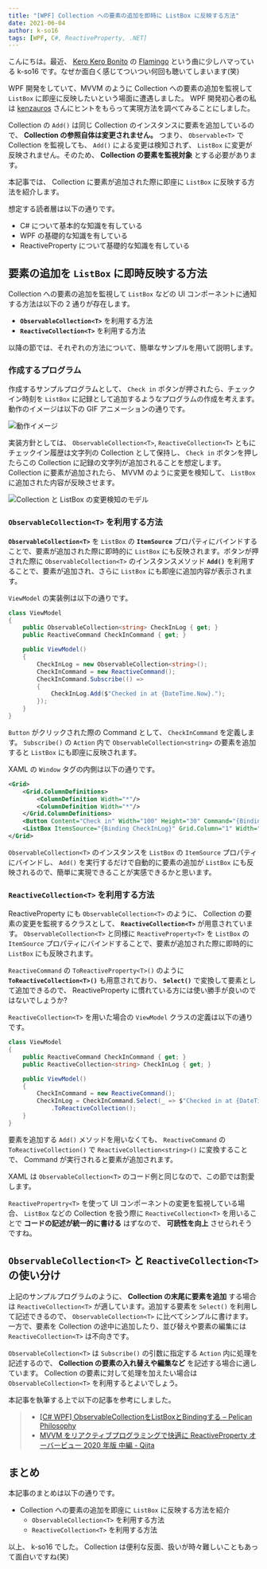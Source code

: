 ```yaml
---
title: "[WPF] Collection への要素の追加を即時に ListBox に反映する方法"
date: 2021-06-04
author: k-so16
tags: [WPF, C#, ReactiveProperty, .NET]
---
```


こんにちは。最近、 [Kero Kero Bonito](https://www.sonymusic.co.jp/artist/kerokerobonito/) の [Flamingo](https://open.spotify.com/album/2xLjorF0M6LHPqk2qmZJOV) という曲に少しハマっている k-so16 です。なぜか面白く感じてついつい何回も聴いてしまいます(笑)

WPF 開発をしていて、MVVM のように Collection への要素の追加を監視して `ListBox` に即座に反映したいという場面に遭遇しました。 WPF 開発初心者の私は [kenzauros](https://github.com/kenzauros) さんにヒントをもらって実現方法を調べてみることにしました。

Collection の `Add()` は同じ Collection のインスタンスに要素を追加しているので、 **Collection の参照自体は変更されません。** つまり、 `Observable<T>` で Collection を監視しても、 `Add()` による変更は検知されず、 `ListBox` に変更が反映されません。そのため、 **Collection の要素を監視対象** とする必要があります。

本記事では、 Collection に要素が追加された際に即座に `ListBox` に反映する方法を紹介します。

想定する読者層は以下の通りです。

- C# について基本的な知識を有している
- WPF の基礎的な知識を有している
- ReactiveProperty について基礎的な知識を有している

## 要素の追加を `ListBox` に即時反映する方法

Collection への要素の追加を監視して `ListBox` などの UI コンポーネントに通知する方法は以下の 2 通りが存在します。

- **`ObservableCollection<T>`** を利用する方法
- **`ReactiveCollection<T>`** を利用する方法

以降の節では、それぞれの方法について、簡単なサンプルを用いて説明します。

### 作成するプログラム

作成するサンプルプログラムとして、 `Check in` ボタンが押されたら、チェックイン時刻を `ListBox` に記録として追加するようなプログラムの作成を考えます。動作のイメージは以下の GIF アニメーションの通りです。

![](images/wpf-mvvm-for-listbox-1.gif "動作イメージ")

実装方針としては、 `ObservableCollection<T>`, `ReactiveCollection<T>` ともにチェックイン履歴は文字列の Collection として保持し、 `Check in` ボタンを押したらこの Collection に記録の文字列が追加されることを想定します。 Collection に要素が追加されたら、 MVVM のように変更を検知して、 `ListBox` に追加された内容が反映させます。

![](images/wpf-mvvm-for-listbox-2.png "Collection と ListBox の変更検知のモデル")

### `ObservableCollection<T>` を利用する方法

**`ObservableCollection<T>`** を `ListBox` の **`ItemSource`** プロパティにバインドすることで、要素が追加された際に即時的に `ListBox` にも反映されます。ボタンが押された際に `ObservableCollection<T>` のインスタンスメソッド **`Add()`** を利用することで、要素が追加され、さらに `ListBox` にも即座に追加内容が表示されます。

`ViewModel` の実装例は以下の通りです。

```cs
class ViewModel
{
    public ObservableCollection<string> CheckInLog { get; }
    public ReactiveCommand CheckInCommand { get; }

    public ViewModel()
    {
        CheckInLog = new ObservableCollection<string>();
        CheckInCommand = new ReactiveCommand();
        CheckInCommand.Subscribe(() =>
        {
            CheckInLog.Add($"Checked in at {DateTime.Now}.");
        });
    }
}
```

`Button` がクリックされた際の Command として、 `CheckInCommand` を定義します。 `Subscribe()` の `Action` 内で `ObservableCollection<string>` の要素を追加すると `ListBox` にも即座に反映されます。

XAML の `Window` タグの内側は以下の通りです。

```xml
<Grid>
    <Grid.ColumnDefinitions>
        <ColumnDefinition Width="*"/>
        <ColumnDefinition Width="*"/>
    </Grid.ColumnDefinitions>
    <Button Content="Check in" Width="100" Height="30" Command="{Binding CheckInCommand}"/>
    <ListBox ItemsSource="{Binding CheckInLog}" Grid.Column="1" Width="300" Height="400"></ListBox>
</Grid>
```

`ObservableCollection<T>` のインスタンスを `ListBox` の `ItemSource` プロパティにバインドし、 `Add()` を実行するだけで自動的に要素の追加が `ListBox` にも反映されるので、簡単に実現できることが実感できるかと思います。

### `ReactiveCollection<T>` を利用する方法

ReactiveProperty にも `ObservableCollection<T>` のように、 Collection の要素の変更を監視するクラスとして、 **`ReactiveCollection<T>`** が用意されています。 `ObservableCollection<T>` と同様に `ReactiveProperty<T>` を `ListBox` の `ItemSource` プロパティにバインドすることで、要素が追加された際に即時的に `ListBox` にも反映されます。

`ReactiveCommand` の `ToReactiveProperty<T>()` のように **`ToReactiveCollection<T>()`** も用意されており、 **`Select()`** で変換して要素として追加できるので、 ReactiveProperty に慣れている方には使い勝手が良いのではないでしょうか?

`ReactiveCollection<T>` を用いた場合の `ViewModel` クラスの定義は以下の通りです。

```cs
class ViewModel
{
    public ReactiveCommand CheckInCommand { get; }
    public ReactiveCollection<string> CheckInLog { get; }

    public ViewModel()
    {
        CheckInCommand = new ReactiveCommand();
        CheckInLog = CheckInCommand.Select(_ => $"Checked in at {DateTime.Now}.")
            .ToReactiveCollection();
    }
}
```

要素を追加する `Add()` メソッドを用いなくても、 `ReactiveCommand` の `ToReactiveCollection()` で `ReactiveCollection<string>()` に変換することで、 Command が実行されると要素が追加されます。

XAML は `ObservableCollection<T>` のコード例と同じなので、この節では割愛します。

`ReactivePropertry<T>` を使って UI コンポーネントの変更を監視している場合、 `ListBox` などの Collection を扱う際に `ReactiveCollection<T>` を用いることで **コードの記述が統一的に書ける** はずなので、 **可読性を向上** させられそうですね。

## `ObservableCollection<T>` と `ReactiveCollection<T>` の使い分け

上記のサンプルプログラムのように、 **Collection の末尾に要素を追加** する場合は `ReactiveCollection<T>` が適しています。追加する要素を `Select()` を利用して記述できるので、 `ObservableCollection<T>` に比べてシンプルに書けます。一方で、要素を Collection の途中に追加したり、並び替えや要素の編集には `ReactiveCollection<T>` は不向きです。

`ObservableCollection<T>` は `Subscribe()` の引数に指定する `Action` 内に処理を記述するので、 **Collection の要素の入れ替えや編集など** を記述する場合に適しています。 Collection の要素に対して処理を加えたい場合は `ObservableCollection<T>` を利用するとよいでしょう。

本記事を執筆する上で以下の記事を参考にしました。

> - [[C# WPF] ObservableCollectionをListBoxとBindingする &#8211; Pelican Philosophy](https://www.peliphilo.net/archives/2222)
> - [MVVM をリアクティブプログラミングで快適に ReactiveProperty オーバービュー 2020 年版 中編 - Qiita](https://qiita.com/okazuki/items/dae37c42776727e6c8a5#reactivecollection)

## まとめ

本記事のまとめは以下の通りです。

- Collection への要素の追加を即座に `ListBox` に反映する方法を紹介
    - `ObservableCollection<T>` を利用する方法
    - `ReactiveCollection<T>` を利用する方法

以上、 k-so16 でした。 Collection は便利な反面、扱いが時々難しいこともあって面白いですね(笑)